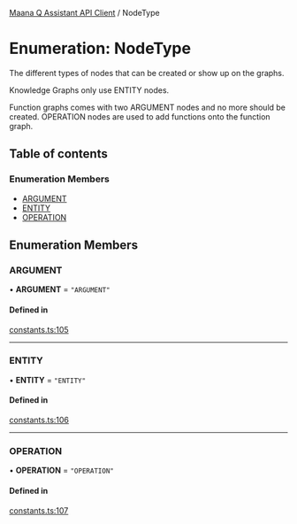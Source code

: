 [Maana Q Assistant API Client](../README.md) / NodeType

# Enumeration: NodeType

The different types of nodes that can be created or show up on the graphs.

Knowledge Graphs only use ENTITY nodes.

Function graphs comes with two ARGUMENT nodes and no more should be created.
OPERATION nodes are used to add functions onto the function graph.

## Table of contents

### Enumeration Members

- [ARGUMENT](NodeType.md#argument)
- [ENTITY](NodeType.md#entity)
- [OPERATION](NodeType.md#operation)

## Enumeration Members

### ARGUMENT

• **ARGUMENT** = ``"ARGUMENT"``

#### Defined in

[constants.ts:105](https://github.com/maana-io/q-assistant-client/blob/develop/src/constants.ts#L105)

___

### ENTITY

• **ENTITY** = ``"ENTITY"``

#### Defined in

[constants.ts:106](https://github.com/maana-io/q-assistant-client/blob/develop/src/constants.ts#L106)

___

### OPERATION

• **OPERATION** = ``"OPERATION"``

#### Defined in

[constants.ts:107](https://github.com/maana-io/q-assistant-client/blob/develop/src/constants.ts#L107)
